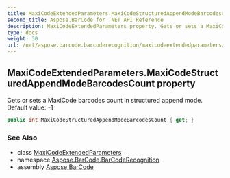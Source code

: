 ```yaml
---
title: MaxiCodeExtendedParameters.MaxiCodeStructuredAppendModeBarcodesCount
second_title: Aspose.BarCode for .NET API Reference
description: MaxiCodeExtendedParameters property. Gets or sets a MaxiCode barcodes count in structured append mode. Default value 1
type: docs
weight: 30
url: /net/aspose.barcode.barcoderecognition/maxicodeextendedparameters/maxicodestructuredappendmodebarcodescount/
---
```

## MaxiCodeExtendedParameters.MaxiCodeStructuredAppendModeBarcodesCount property

Gets or sets a MaxiCode barcodes count in structured append mode. Default value: -1

```csharp
public int MaxiCodeStructuredAppendModeBarcodesCount { get; }
```

### See Also

* class [MaxiCodeExtendedParameters](../)
* namespace [Aspose.BarCode.BarCodeRecognition](../../maxicodeextendedparameters/)
* assembly [Aspose.BarCode](../../../)


